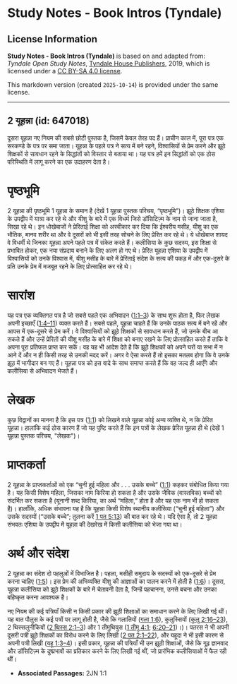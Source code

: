# Study Notes - Book Intros (Tyndale)

## License Information

**Study Notes - Book Intros (Tyndale)** is based on and adapted from: _Tyndale Open Study Notes_, [Tyndale House Publishers](https://tyndaleopenresources.com/), 2019, which is licensed under a [CC BY-SA 4.0 license](https://creativecommons.org/licenses/by-sa/4.0/legalcode.en).

This markdown version (created `2025-10-14`) is provided under the same license.



--------------------------------

## 2 यूहन्ना (id: 647018)

दूसरा यूहन्ना नए नियम की सबसे छोटी पुस्तक है, जिसमें केवल तेरह पद हैं। प्राचीन काल में, पूरा पत्र एक सरकण्डे के पत्र पर समा जाता। यूहन्ना के पहले पत्र ने सत्य में बने रहने, विश्वासियों से प्रेम करने और झूठे शिक्षकों से सावधान रहने के सिद्धांतों को विस्तार से बताया था। यह पत्र हमें इन सिद्धांतों को एक ठोस परिस्थिति में लागू करने का एक उदाहरण देता है।

पृष्ठभूमि
=========

2 यूहन्ना की पृष्ठभूमि 1 यूहन्ना के समान है (देखें 1 यूहन्ना पुस्तक परिचय, “पृष्ठभूमि”)। झूठे शिक्षक एशिया के उपद्वीप में यात्रा कर रहे थे और यीशु के बारे में एक विधर्म जिसे डॉसिटिज़्म के नाम से जाना जाता है, सिखा रहे थे। इन धोखेबाजों ने प्रेरिताई शिक्षा को अस्वीकार कर दिया कि ईश्वरीय मसीह, यीशु का एक भौतिक, मानव शरीर था और वे दूसरों को भी इसी तरह सोचने के लिए प्रेरित कर रहे थे। ये धोखेबाज शायद वे विधर्मी थे जिनका यूहन्ना अपने पहले पत्र में संकेत करते हैं। कलीसिया के कुछ सदस्य, इस शिक्षा से प्रभावित होकर, एक नया संप्रदाय बनाने के लिए अलग हो गए थे। प्रेरित यूहन्ना एशिया के उपद्वीप में विश्वासियों को उनके विश्वास में, यीशु मसीह के बारे में प्रेरिताई संदेश के सत्य की पकड़ में और एक\-दूसरे के प्रति उनके प्रेम में मजबूत रहने के लिए प्रोत्साहित कर रहे थे।

सारांश
======

यह पत्र एक व्यक्तिगत पत्र है जो सबसे पहले एक अभिवादन ([1:1–3](https://ref.ly/2John1:1-2John1:3)) के साथ शुरू होता है, फिर लेखक अपनी इच्छाएँ ([1:4–11](https://ref.ly/2John1:4-2John1:11)) व्यक्त करते हैं। सबसे पहले, यूहन्ना चाहते हैं कि उनके पाठक सत्य में बने रहें और आपस में एक\-दूसरे से प्रेम करें। वे विश्वासियों को झूठे शिक्षकों से सावधान करते हैं, जो उनके बीच आ सकते हैं और उन्हें प्रेरितों की यीशु मसीह के बारे में शिक्षा को बनाए रखने के लिए प्रोत्साहित करते हैं ताकि वे अपना पूरा प्रतिफल प्राप्त कर सकें। वह यह भी आदेश देते है कि झूठे शिक्षकों को अपने घरों या सभा में न आने दें और न ही किसी तरह से उनकी मदद करें। अगर वे ऐसा करते हैं तो इसका मतलब होगा कि वे उनके झूठ में भागीदार बन गए हैं। यूहन्ना पत्र को इस वादे के साथ समाप्त करते हैं कि वह जल्द ही आएँगे और कलीसिया से अभिवादन भेजते हैं।

लेखक
====

कुछ विद्वानों का मानना है कि इस पत्र ([1:1](https://ref.ly/2John1:1)) को लिखने वाले यूहन्ना कोई अन्य व्यक्ति थे, न कि प्रेरित यूहन्ना। हालांकि कई ठोस कारण हैं जो यह पुष्टि करते हैं कि इन पत्रों के लेखक प्रेरित यूहन्ना ही थे (देखें 1 यूहन्ना पुस्तक परिचय, "लेखक")।

प्राप्तकर्ता
============

2 यूहन्ना के प्राप्तकर्ताओं को एक “चुनी हुई महिला और . . . उसके बच्चे” ([1:1](https://ref.ly/2John1:1)) कहकर संबोधित किया गया है। यह किसी विशेष महिला, जिसका नाम किरिया हो सकता है और उसके जैविक (वास्तविक) बच्चों को संदर्भित कर सकता है (यूनानी शब्द किरिया, का अर्थ “महिला,” होता है और यह एक नाम भी हो सकता है)। हालाँकि, अधिक संभावना यह है कि यूहन्ना किसी विशेष स्थानीय कलीसिया (“चुनी हुई महिला”) और उसके सदस्यों (“उसके बच्चे”; तुलना करें [1 पत 5:13](https://ref.ly/1Pet5:13)) की बात कर रहे थे। यदि ऐसा है, तो 2 यूहन्ना संभवतः एशिया के उपद्वीप में यूहन्ना की देखरेख में किसी कलीसिया को भेजा गया था।

अर्थ और संदेश
=============

2 यूहन्ना का संदेश दो पहलुओं में विभाजित है। पहला, मसीही समुदाय के सदस्यों को एक\-दूसरे से प्रेम करना चाहिए ([1:5](https://ref.ly/2John1:5))। इस प्रेम की अभिव्यक्ति यीशु की आज्ञाओं का पालन करने में होती है ([1:6](https://ref.ly/2John1:6))। दूसरा, यूहन्ना कलीसिया को झूठे शिक्षकों के बारे में चेतावनी देता है, जिन्हें पहचानना, उनसे बचना और उनका बहिष्कृत करना आवश्यक है।

नए नियम की कई पत्रियाँ किसी न किसी प्रकार की झूठी शिक्षाओं का समाधान करने के लिए लिखी गई थीं। यह बात पौलुस के कई पत्रों पर लागू होती है, जैसे कि गलातियों ([गला 1:6](https://ref.ly/Gal1:6)), कुलुस्सियों ([कुलु 2:16–23](https://ref.ly/Col2:16-Col2:23)), 2 थिस्सलुनीकियों ([2 थिस्स 2:1–3](https://ref.ly/2Thess2:1-2Thess2:3)) और 1 तीमुथियुस ([1 तीमु 4:1](https://ref.ly/1Tim4:1); [6:20–21](https://ref.ly/1Tim6:20-1Tim6:21))।)। पतरस ने भी अपनी दूसरी पत्री झूठे शिक्षकों का विरोध करने के लिए लिखी ([2 पत 2:1–22](https://ref.ly/2Pet2:1-2Pet2:22)), और यहूदा ने भी इसी कारण से अपनी पत्री लिखी ([यहू 1:3–4](https://ref.ly/Jude1:3-Jude1:4))। इसी प्रकार, यूहन्ना की पत्रियाँ भी उन झूठी शिक्षाओं, जैसे कि गूढ़ ज्ञानवाद और डॉसिटिज़्म के दुष्प्रभावों का प्रतिकार करने के लिए लिखी गई थीं, जो प्रारंभिक कलीसियाओं में फैल रही थीं।

* **Associated Passages:** 2JN 1:1

